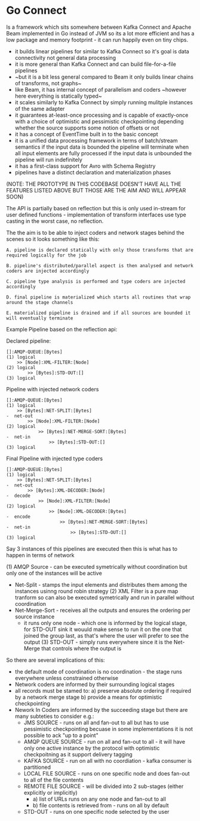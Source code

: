 # Go Connect

Is a framework which sits somewhere between Kafka Connect and Apache Beam implemented in Go instead of JVM so its 
a lot more efficient and has a low package and memory footprint - it can run happily even on tiny chips.

- it builds linear pipelines for similar to Kafka Connect so it's goal is data connectivity not general data processing 
- it is more general than Kafka Connect and can build file-for-a-file pipelines
- ~but it is a bit less general compared to Beam it only builds linear chains of transforms, not graphs~
- like Beam, it has internal concept of parallelism and coders ~however here everything is statically typed~
- it scales similarly to Kafka Connect by simply running mulitple instances of the same adapter
- it guarantees at-least-once processing and is capable of exactly-once 
  with a choice of optimistic and pessimistic checkpointing depending whether the source supports some notion of offsets or not
- it has a concept of EventTime built in to the basic concept
- it is a unified data processing framework in terms of batch/stream semantics 
  if the input data is bounded the pipeline will terminate when all input elements are fully processed
  if the input data is unbounded the pipeline will run indefinitely 
- it has a first-class support for Avro with Schema Registry
- pipelines have a distinct declaration and materialization phases  

(NOTE: THE PROTOTYPE IN THIS CODEBASE DOESN'T HAVE ALL THE FEATURES LISTED ABOVE BUT THOSE ARE THE AIM AND WILL APPEAR SOON)


The API is partially based on reflection but this is only used in-stream for user defined functions - implementation of transform interfaces use type casting in the worst case, no reflection. 
    
The the aim is to be able to inject coders and network stages behind the scenes so it looks something like this:

    A. pipeline is declared statically with only those transforms that are required logically for the job
    
    B. pipeline's distributed/parallel aspect is then analysed and network coders are injected accordingly
    
    C. pipeline type analysis is performed and type coders are injected accordingly
    
    D. final pipeline is materialized which starts all routines that wrap around the stage channels
    
    E. materialized pipeline is drained and if all sources are bounded it will eventually terminate
    

Example Pipeline based on the reflection api:
    
    
Declared pipeline:
    
    []:AMQP-QUEUE:[Bytes]													(1) logical
    	>> [Node]:XML-FILTER:[Node]                                         (2) logical
    		>> [Bytes]:STD-OUT:[]                                           (3) logical
                                                                            
Pipeline with injected network coders                                   
                                                                            
    []:AMQP-QUEUE:[Bytes]                                                   (1) logical
    	>> [Bytes]:NET-SPLIT:[Bytes]                                         -  net-out
    		>> [Node]:XML-FILTER:[Node]                                     (2) logical
    			>> [Bytes]:NET-MERGE-SORT:[Bytes]                            -  net-in
    				>> [Bytes]:STD-OUT:[]                                   (3) logical
                                                                               
Final Pipeline with injected type coders                                   
                                                                               
    []:AMQP-QUEUE:[Bytes]                                                   (1) logical
    	>> [Bytes]:NET-SPLIT:[Bytes]                                         -  net-out
    		>> [Bytes]:XML-DECODER:[Node]                                    -  decode
    			>> [Node]:XML-FILTER:[Node]                                 (2) logical
    				>> [Node]:XML-DECODER:[Bytes]                            -  encode
    					>> [Bytes]:NET-MERGE-SORT:[Bytes]                    -  net-in
    						>> [Bytes]:STD-OUT:[]                           (3) logical
    
    
Say 3 instances of this pipelines are executed then this is what has to happen in terms of network
    
    
(1) AMQP Source - can be executed symetrically without coordination but only one of the instances will be active
 -  Net-Split - stamps the input elements and distributes them among the instances usinng round robin strategy 
(2) XML Filter is a pure map tranform so can also be executed symetrically and run in parallel without coordination
 -  Net-Merge-Sort - receives all the outputs and ensures the ordering per source instance
    - it runs only one node - which one is informed by the logical stage, for STD-OUT sink it wouuld make
      sense to run it on the one that joined the group last, as that's where the user will prefer to see the output
(3) STD-OUT - simply runs everywhere since it is the Net-Merge that controls where the output is

So there are several implications of this:
- the default mode of coordination is no coordination - the stage runs everywhere unless constrained otherwise
- Network coders are informed by their surrounding logical stages
- all records must be stamed to:
    a) preserve absolute ordering if required by a network merge stage
    b) provide a means for optimistic checkpointing 
- Nework In Coders are informed by the succeeding stage but there are many subteties to consider e.g.:
    - JMS SOURCE - runs on all and fan-out to all but has to use pessimistic checkpointing becuase in some implementations it is not possible to ack "up to a point"
    - AMQP QUEUE SOURCE - run on all and fan-out to all - it will have only one active instance by the protocol with optimistic checkpoitning as it support delivery tagging
    - KAFKA SOURCE - run on all with no coordiation - kafka consumer is partitioned
    - LOCAL FILE SOURCE - runs on one specific node and does fan-out to all of the file contents  
    - REMOTE FILE SOURCE - will be divided into 2 sub-stages (either explicitly or implicitly)
        - a) list of URLs runs on any one node and fan-out to all
        - b) file contents is retrieved from - runs on all by default  
    - STD-OUT - runs on one specific node selected by the user    
       
     
     
     
    
    
    

